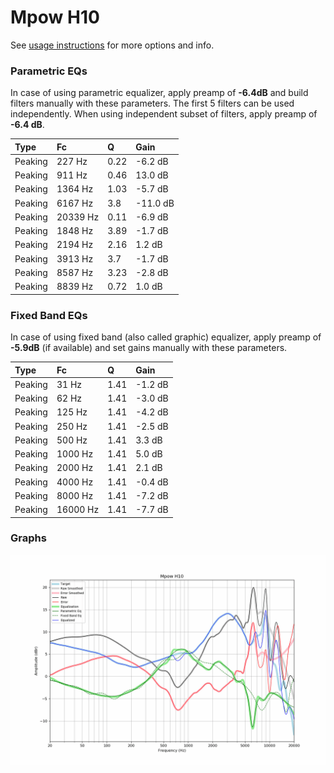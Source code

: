 # Mpow H10
See [usage instructions](https://github.com/jaakkopasanen/AutoEq#usage) for more options and info.

### Parametric EQs
In case of using parametric equalizer, apply preamp of **-6.4dB** and build filters manually
with these parameters. The first 5 filters can be used independently.
When using independent subset of filters, apply preamp of **-6.4 dB**.

| Type    | Fc       |    Q | Gain     |
|:--------|:---------|:-----|:---------|
| Peaking | 227 Hz   | 0.22 | -6.2 dB  |
| Peaking | 911 Hz   | 0.46 | 13.0 dB  |
| Peaking | 1364 Hz  | 1.03 | -5.7 dB  |
| Peaking | 6167 Hz  | 3.8  | -11.0 dB |
| Peaking | 20339 Hz | 0.11 | -6.9 dB  |
| Peaking | 1848 Hz  | 3.89 | -1.7 dB  |
| Peaking | 2194 Hz  | 2.16 | 1.2 dB   |
| Peaking | 3913 Hz  | 3.7  | -1.7 dB  |
| Peaking | 8587 Hz  | 3.23 | -2.8 dB  |
| Peaking | 8839 Hz  | 0.72 | 1.0 dB   |

### Fixed Band EQs
In case of using fixed band (also called graphic) equalizer, apply preamp of **-5.9dB**
(if available) and set gains manually with these parameters.

| Type    | Fc       |    Q | Gain    |
|:--------|:---------|:-----|:--------|
| Peaking | 31 Hz    | 1.41 | -1.2 dB |
| Peaking | 62 Hz    | 1.41 | -3.0 dB |
| Peaking | 125 Hz   | 1.41 | -4.2 dB |
| Peaking | 250 Hz   | 1.41 | -2.5 dB |
| Peaking | 500 Hz   | 1.41 | 3.3 dB  |
| Peaking | 1000 Hz  | 1.41 | 5.0 dB  |
| Peaking | 2000 Hz  | 1.41 | 2.1 dB  |
| Peaking | 4000 Hz  | 1.41 | -0.4 dB |
| Peaking | 8000 Hz  | 1.41 | -7.2 dB |
| Peaking | 16000 Hz | 1.41 | -7.7 dB |

### Graphs
![](./Mpow%20H10.png)